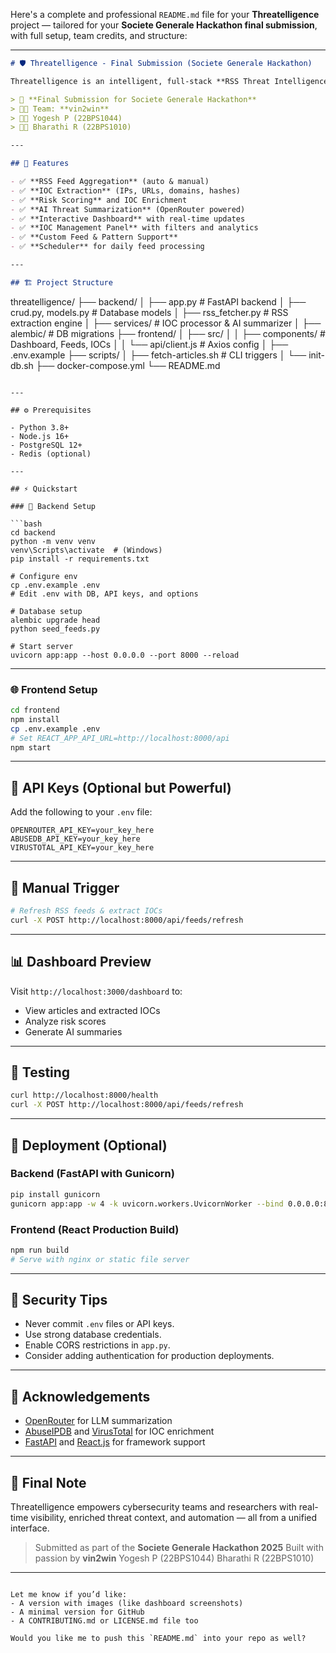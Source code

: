 Here's a complete and professional `README.md` file for your **Threatelligence** project — tailored for your **Societe Generale Hackathon final submission**, with full setup, team credits, and structure:

---

```markdown
# 🛡️ Threatelligence - Final Submission (Societe Generale Hackathon)

Threatelligence is an intelligent, full-stack **RSS Threat Intelligence Platform** that automatically aggregates news feeds, extracts IOCs (Indicators of Compromise), performs risk scoring, and generates AI-powered threat summaries — all within a clean and interactive dashboard.

> 🚀 **Final Submission for Societe Generale Hackathon**  
> 🧑‍💻 Team: **vin2win**  
> 👨‍💻 Yogesh P (22BPS1044)  
> 👩‍💻 Bharathi R (22BPS1010)

---

## 📌 Features

- ✅ **RSS Feed Aggregation** (auto & manual)
- ✅ **IOC Extraction** (IPs, URLs, domains, hashes)
- ✅ **Risk Scoring** and IOC Enrichment
- ✅ **AI Threat Summarization** (OpenRouter powered)
- ✅ **Interactive Dashboard** with real-time updates
- ✅ **IOC Management Panel** with filters and analytics
- ✅ **Custom Feed & Pattern Support**
- ✅ **Scheduler** for daily feed processing

---

## 🏗️ Project Structure

```

threatelligence/
├── backend/
│   ├── app.py                  # FastAPI backend
│   ├── crud.py, models.py      # Database models
│   ├── rss\_fetcher.py          # RSS extraction engine
│   ├── services/               # IOC processor & AI summarizer
│   ├── alembic/                # DB migrations
├── frontend/
│   ├── src/
│   │   ├── components/         # Dashboard, Feeds, IOCs
│   │   └── api/client.js       # Axios config
│   ├── .env.example
├── scripts/
│   ├── fetch-articles.sh       # CLI triggers
│   └── init-db.sh
├── docker-compose.yml
└── README.md

````

---

## ⚙️ Prerequisites

- Python 3.8+
- Node.js 16+
- PostgreSQL 12+
- Redis (optional)

---

## ⚡ Quickstart

### 🐍 Backend Setup

```bash
cd backend
python -m venv venv
venv\Scripts\activate  # (Windows)
pip install -r requirements.txt

# Configure env
cp .env.example .env
# Edit .env with DB, API keys, and options

# Database setup
alembic upgrade head
python seed_feeds.py

# Start server
uvicorn app:app --host 0.0.0.0 --port 8000 --reload
````

---

### 🌐 Frontend Setup

```bash
cd frontend
npm install
cp .env.example .env
# Set REACT_APP_API_URL=http://localhost:8000/api
npm start
```

---

## 🔑 API Keys (Optional but Powerful)

Add the following to your `.env` file:

```env
OPENROUTER_API_KEY=your_key_here
ABUSEDB_API_KEY=your_key_here
VIRUSTOTAL_API_KEY=your_key_here
```

---

## 🔁 Manual Trigger

```bash
# Refresh RSS feeds & extract IOCs
curl -X POST http://localhost:8000/api/feeds/refresh
```

---

## 📊 Dashboard Preview

Visit `http://localhost:3000/dashboard` to:

* View articles and extracted IOCs
* Analyze risk scores
* Generate AI summaries

---

## 🧪 Testing

```bash
curl http://localhost:8000/health
curl -X POST http://localhost:8000/api/feeds/refresh
```

---

## 🚀 Deployment (Optional)

### Backend (FastAPI with Gunicorn)

```bash
pip install gunicorn
gunicorn app:app -w 4 -k uvicorn.workers.UvicornWorker --bind 0.0.0.0:8000
```

### Frontend (React Production Build)

```bash
npm run build
# Serve with nginx or static file server
```

---

## 🔐 Security Tips

* Never commit `.env` files or API keys.
* Use strong database credentials.
* Enable CORS restrictions in `app.py`.
* Consider adding authentication for production deployments.

---

## 📣 Acknowledgements

* [OpenRouter](https://openrouter.ai/) for LLM summarization
* [AbuseIPDB](https://abuseipdb.com/) and [VirusTotal](https://virustotal.com/) for IOC enrichment
* [FastAPI](https://fastapi.tiangolo.com/) and [React.js](https://reactjs.org/) for framework support

---

## 🏁 Final Note

Threatelligence empowers cybersecurity teams and researchers with real-time visibility, enriched threat context, and automation — all from a unified interface.

> Submitted as part of the **Societe Generale Hackathon 2025**
> Built with passion by **vin2win**
> Yogesh P (22BPS1044)
> Bharathi R (22BPS1010)

---

```

Let me know if you’d like:
- A version with images (like dashboard screenshots)
- A minimal version for GitHub
- A CONTRIBUTING.md or LICENSE.md file too

Would you like me to push this `README.md` into your repo as well?
```
